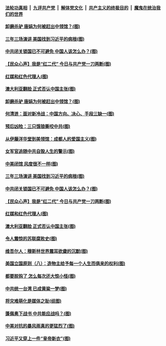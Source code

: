 ####  [法轮功真相](../../../../basic/blob/master/README.md?t=07281431) &nbsp;|&nbsp; [九评共产党](../../../../9ping.md/blob/master/README.md?t=07281431) &nbsp;|&nbsp; [解体党文化](../../../../jtdwh.md/blob/master/README.md?t=07281431)  &nbsp;|&nbsp; [共产主义的终极目的](../../../../gczydzjmd.md/blob/master/README.md?t=07281431) &nbsp;|&nbsp; [魔鬼在统治我们的世界](../../../../mgztzwmdsj.md/blob/master/README.md?t=07281431) 

#### [卸磨杀驴 唐娟为何被赶出中领馆？(图)](../pages/p4/941111.md?t=07281431) 

#### [三年三场演讲 美国找到习近平的病根(图)](../pages/p4/941012.md?t=07281431) 

#### [中共闭关锁国已不可避免 中国人该怎么办？(图)](../pages/p4/940983.md?t=07281431) 

#### [【民众心声】我是“红二代” 今日与共产党一刀两断(图)](../pages/p4/940379.md?t=07281431) 

#### [红媒和红色代理人(图)](../pages/p4/940985.md?t=07281431) 

#### [澳大利亚翻脸 正式否认中国主张(图)](../pages/p4/940986.md?t=07281431) 

#### [卸磨杀驴 唐娟为何被赶出中领馆？(图)](../pages/p4/941111.md?t=07281431) 

#### [何清涟：面对新冷战：中国方向、决心、手段三缺一(图)](../pages/p4/941102.md?t=07281431) 

#### [预后凶险：三只饿狼撕咬中共(图)](../pages/p4/941101.md?t=07281431) 

#### [从伊藤洋华堂到美领馆：成都人的爱国主义(图)](../pages/p4/941098.md?t=07281431) 

#### [女军官追随中共自毁人生的警示(图)](../pages/p4/941095.md?t=07281431) 

#### [中美闭馆 风度很不一样(图)](../pages/p4/941094.md?t=07281431) 

#### [三年三场演讲 美国找到习近平的病根(图)](../pages/p4/941012.md?t=07281431) 

#### [中共闭关锁国已不可避免 中国人该怎么办？(图)](../pages/p4/940983.md?t=07281431) 

#### [【民众心声】我是“红二代” 今日与共产党一刀两断(图)](../pages/p4/940379.md?t=07281431) 

#### [红媒和红色代理人(图)](../pages/p4/940985.md?t=07281431) 

#### [澳大利亚翻脸 正式否认中国主张(图)](../pages/p4/940986.md?t=07281431) 

#### [令人震惊的苏联腐败史(图)](../pages/p4/940982.md?t=07281431) 

#### [维吾尔人：穆斯林世界震耳欲聋的沉默(图)](../pages/p4/940981.md?t=07281431) 

#### [美国立国原则（八）：造物主给予每一个人生而俱来的权利(图)](../pages/p4/940980.md?t=07281431) 

#### [都要脱钩了 怎么每次还大惊小怪(图)](../pages/p4/940769.md?t=07281431) 

#### [中共统一台湾 已成黄粱一梦(图)](../pages/p4/940780.md?t=07281431) 

#### [将灾难萌化是媒体之耻(组图)](../pages/p4/940784.md?t=07281431) 

#### [蓬佩奥下战书 中共能应战吗？(图)](../pages/p4/940774.md?t=07281431) 

#### [中美对抗的暴风雨真的更猛烈了(图)](../pages/p4/940886.md?t=07281431) 

#### [习近平又穿上一件“皇帝新衣”(图)](../pages/p4/940893.md?t=07281431) 

